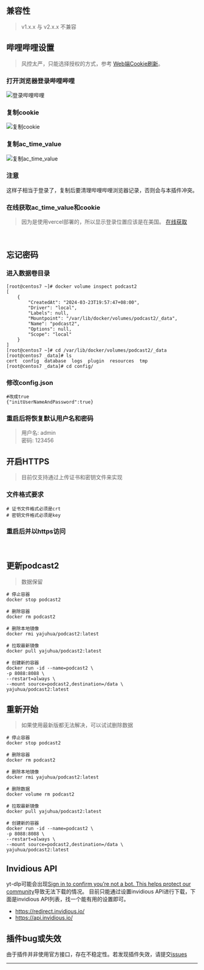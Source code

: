 
## 兼容性

> v1.x.x 与 v2.x.x 不兼容

## 哔哩哔哩设置

> 风控太严，只能选择授权的方式，参考 [Web端Cookie刷新](https://socialsisteryi.github.io/bilibili-API-collect/docs/login/cookie_refresh.html)。

### 打开浏览器登录哔哩哔哩

![登录哔哩哔哩](../images/b-login.png)

### 复制cookie

![复制cookie](../images/b-cookie.png)

### 复制ac_time_value

![复制ac_time_value](../images/ac_time_value.png)

### 注意

这样子相当于登录了，复制后要清理哔哩哔哩浏览器记录，否则会与本插件冲突。

### 在线获取ac_time_value和cookie
> 因为是使用vercel部署的，所以显示登录位置应该是在美国。
[在线获取](https://b-login.vercel.app)
<br>


## 忘记密码

### 进入数据卷目录

```shell
[root@centos7 ~]# docker volume inspect podcast2
[
    {
        "CreatedAt": "2024-03-23T19:57:47+08:00",
        "Driver": "local",
        "Labels": null,
        "Mountpoint": "/var/lib/docker/volumes/podcast2/_data",
        "Name": "podcast2",
        "Options": null,
        "Scope": "local"
    }
]
[root@centos7 ~]# cd /var/lib/docker/volumes/podcast2/_data
[root@centos7 _data]# ls
cert  config  database  logs  plugin  resources  tmp
[root@centos7 _data]# cd config/
```

### 修改config.json

```shell
#改成true
{"initUserNameAndPassword":true}
```

### 重启后将恢复默认用户名和密码

> 用户名: admin  
> 密码: 123456

## 开启HTTPS

> 目前仅支持通过上传证书和密钥文件来实现

### 文件格式要求

```shell
# 证书文件格式必须是crt
# 密钥文件格式必须是key
```

### 重启后并以https访问

<br>

## 更新podcast2

> 数据保留

```shell
# 停止容器
docker stop podcast2

# 删除容器
docker rm podcast2

# 删除本地镜像
docker rmi yajuhua/podcast2:latest

# 拉取最新镜像
docker pull yajuhua/podcast2:latest

# 创建新的容器
docker run -id --name=podcast2 \
-p 8088:8088 \
--restart=always \
--mount source=podcast2,destination=/data \
yajuhua/podcast2:latest
```

## 重新开始

> 如果使用最新版都无法解决，可以试试删除数据

```shell
# 停止容器
docker stop podcast2

# 删除容器
docker rm podcast2

# 删除本地镜像
docker rmi yajuhua/podcast2:latest

# 删除数据
docker volume rm podcast2

# 拉取最新镜像
docker pull yajuhua/podcast2:latest

# 创建新的容器
docker run -id --name=podcast2 \
-p 8088:8088 \
--restart=always \
--mount source=podcast2,destination=/data \
yajuhua/podcast2:latest
```
## Invidious API
yt-dlp可能会出现[Sign in to confirm you’re not a bot. This helps protect our community](https://github.com/yt-dlp/yt-dlp/issues/10128)导致无法下载的情况。
目前只能通过设置invidious API进行下载，下面是invidious API列表，找一个能有用的设置即可。
- https://redirect.invidious.io/
- https://api.invidious.io/
## 插件bug或失效

由于插件并非使用官方接口，存在不稳定性。若发现插件失效，请提交[issues](https://github.com/yajuhua/podcast2/issues/new/choose)

---